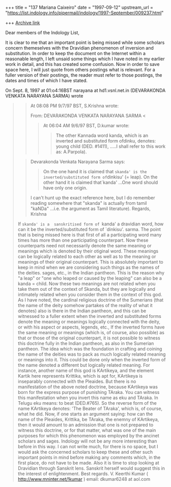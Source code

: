 +++
title = "137 Mariana Caixeiro"
date = "1997-09-12"
upstream_url = "https://list.indology.info/pipermail/indology/1997-September/009237.html"

+++
[Archive link](https://list.indology.info/pipermail/indology/1997-September/009237.html)

Dear members of the Indology List,

It is clear to me that an important point is being missed while some scholars
concern themeselves with the Dravidian phenomenon of inversion and
substitution. In order to keep the document on the Internet within a
reasonable length, I left unsaid some things which I have noted in my earlier
work in detail, and this has created some confusion. Now in order to save
space here, I will just quote from others postings what is relevant. For a
fuller version of their postings, the reader must refer to those postings,
the dates and times of which I have stated.

On      Sept. 8, 1997 at 01:o4:16BST narayana at hd1.vsnl.net.in (DEVARAKONDA VENKATA
NARAYANA SARMA) wrote
>>At 08:08 PM 9/7/97 BST, S.Krishna wrote:
>>
>>From: DEVARAKONDA VENKATA NARAYANA SARMA <<narayana at hd1.vsnl.net.in>
>>>
>>>At 06:04 AM 9/6/97 BST, D.kumar wrote:
>>>
>>>>The other Kannada word kanda, which is an inverted and substituted
>form ofdinku, denotes: young child (DED. #1411), .....I shall refer to this
work as: A.Parpola).
>
>>Devarakonda Venkata Narayana Sarma says:
>>>On the one hand it is claimed that `skanda' is the inverted/substituted
>>form of`dinkisu' (= leap). On the other hand it is claimed that`kanda'
...One word should have only one origin.
>>>
>>I can't hunt up the exact reference here, but I do remember reading
>>somewhere that "skanda" is actually from tamil "kaNDa" ...i.e. the argument
as Tamil literature).
>>Regards,
>>Krishna
>>
>If `skanda' is a  sanskritised form of `kanda' a dravidian word, how can it
>be the inverted/substituted form of `dinkisu'.
>sarma.
The point that is being missed here is that first of all a participating word
many times has more than one participating counterpart. Now these
counterparts need not necessarily denote the same meaning or meanings which
is denoted by their otiginal word. These meanings can be logically related to
each other as well as to the meaning or meanings of their original
counterpart. This is absolutely important to keep in mind when we are
considering such things as the names of the deities. sages, etc., in the
Indian pantheon. This is the reason why "a leap" or "one who leaped or caused
by the leaping" can also be a kanda = child. Now these two meanings are not
related when you take them out of the context of Skanda, but they are
logically and intimately related when you consider them in the context of
this god. As I have noted, the cardinal religious doctrine of the Sumerians
(that the name of the deity somehow partakes of the reality of what it
denotes) also is there in the Indian pantheon, and this can be witnessed to a
fuller extent when the inverted and substituted forms denote the meaning or
meanings logically connected with the deity, or with his aspect or aspects,
legends, etc., If  the inverted forms have the same meaning or meanings
(which is, of course, also possible) as that or those of the original
counterpart, it is not possible to witness this doctrine fully in the Indian
pantheon, as also in the Sumerian pantheon. The idea which was the foundation
in crafting and coining the name of the deities was to pack as much logically
related meaning or meanings into it. This could be done only when the
inverted form of the name denoted a different but logically related meaning.
For instance, another name of this god is KArtikeya, and the element Kartik
here represents Krittika, which is apt for, KArtikeya is inseparably
connected with the Pleaides. But there is no manifestation of the above noted
doctrine, because KArtikeya was born for the express purpose of punishing
TAraka. You can witness this manifestation when you invert this name as eku
and TAraka. In Telugu eku means: to beat (DED.#765). So the reverse form of
the name KArtikeya denotes: 'The Beater of TAraka', which is, of course, what
he did. Now, if one starts an argument saying: how can the name of the
Pleaides, Krittika, be TAraka, the enemny of KArtikeya, then it would amount
to an admission that one is not prepared to witness this doctrine, or for
that matter, what was one of the main purposes for which this phenomenon was
employed by the ancinet scholars and sages. Indology will not be any more
interesting than before in this way. I can not write much, for there is no
space, but I would ask the concerned scholars to keep these and other such
important points in mind before making any comments which, in the first
place, do not have to be made. Also it is time to stop looking at Dravidian
through Sanskrit lens. Sanskrit herself would suggest this in the interest of
enlightenment. Best regards.
V. Keerthi Kumar ( http://www.mninter.net/!kumar ) email:  dkumar6248 at aol.com



